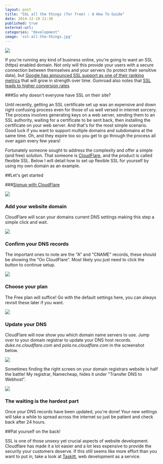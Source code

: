 ```yaml
---
layout: post
title: "SSL all the things (for free) : A How To Guide"
date: 2014-12-10 21:30
published: true
external-url:
categories: "development"
image: 'ssl-all-the-things.jpg'
---
```

<p class="text-center">
  <img src="/images/ssl-all-the-things.jpg">
</p>

If you're running any kind of business online, you're going to want an SSL (https) enabled domain. Not only will this provide your users with a secure connection between themselves and your servers (to protect their sensitive data), but [Google has announced SSL support as one of their ranking metrics](https://googlewebmastercentral.blogspot.com/2014/08/https-as-ranking-signal.html) that will grow in strength over time. Gumroad also notes that [SSL leads to higher conversion rates](https://help.gumroad.com/customer/portal/articles/1622004-how-do-i-set-up-the-gumroad-overlay-)

###So why doesn't everyone have SSL on their site?

Until recently, getting an SSL certificate set up was an expensive and down right confusing process even for those of us well versed in internet sorcery. The process involves generating keys on a web server, sending them to an SSL authority, waiting for a certificate to be sent back, then installing the certificate on your web server. And that's for the most simple scenario. Good luck if you want to support multiple domains and subdomains at the same time. Oh, and they expire too so you get to go through the process all over again every few years!

Fortunately someone sought to address the complexity and offer a simple (and free) solution. That someone is [CloudFlare](https://www.cloudflare.com), and the product is called flexible SSL. Below I will detail how to set up flexible SSL for yourself by using my own domain as an example. 

##Let's get started

###[Signup with CloudFlare](https://www.cloudflare.com/sign-up)

<p class="text-center">
  <img src="/images/ssl-create-account.png" class="img-thumbnail">
</p>

### Add your website domain

CloudFlare will scan your domains current DNS settings making this step a simple click and wait.

<p class="text-center">
  <img src="/images/ssl-add-website.png" class="img-thumbnail">
</p>

### Confirm your DNS records

The important ones to note are the "A" and "CNAME" records, these should be showing the "On CloudFlare". Most likely you just need to click the button to continue setup.

<p class="text-center">
  <img src="/images/ssl-configure.png" class="img-thumbnail">
</p>

### Choose your plan

The Free plan will suffice! Go with the default settings here, you can always revisit these later if you want.

<p class="text-center">
  <img src="/images/ssl-choose-plan.png" class="img-thumbnail">
</p>

### Update your DNS

CloudFlare will now show you which domain name servers to use. Jump over to your domain registrar to update your DNS host records. _duke.ns.cloudflare.com_ and _pola.ns.cloudflare.com_ in the screenshot below. 

<p class="text-center">
  <img src="/images/ssl-name-servers.png" class="img-thumbnail">
</p>

Sometimes finding the right screen on your domain registrars website is half the battle! My registrar, Namecheap, hides it under "Transfer DNS to Webhost".

<p class="text-center">
  <img src="/images/ssl-update-dns.png" class="img-thumbnail">
</p>

### The waiting is the hardest part

Once your DNS records have been updated, you're done! Your new settings will take a while to spread across the internet so just be patient and check back after 24 hours.

##Pat yourself on the back!

SSL is one of those unsexy yet crucial aspects of website development. Cloudflare has made it a lot easier and a lot less expensive to provide the security your customers deserve. If this still seems like more effort than you want to put in, take a look at [Taskitt](https://www.taskitt.com), web development as a service.






